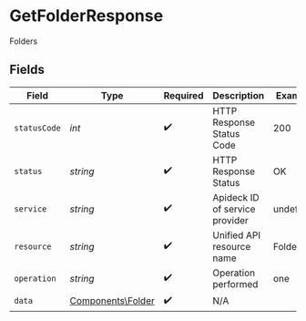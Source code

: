 # GetFolderResponse

Folders


## Fields

| Field                                                  | Type                                                   | Required                                               | Description                                            | Example                                                |
| ------------------------------------------------------ | ------------------------------------------------------ | ------------------------------------------------------ | ------------------------------------------------------ | ------------------------------------------------------ |
| `statusCode`                                           | *int*                                                  | :heavy_check_mark:                                     | HTTP Response Status Code                              | 200                                                    |
| `status`                                               | *string*                                               | :heavy_check_mark:                                     | HTTP Response Status                                   | OK                                                     |
| `service`                                              | *string*                                               | :heavy_check_mark:                                     | Apideck ID of service provider                         | undefined                                              |
| `resource`                                             | *string*                                               | :heavy_check_mark:                                     | Unified API resource name                              | Folders                                                |
| `operation`                                            | *string*                                               | :heavy_check_mark:                                     | Operation performed                                    | one                                                    |
| `data`                                                 | [Components\Folder](../../Models/Components/Folder.md) | :heavy_check_mark:                                     | N/A                                                    |                                                        |